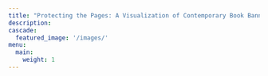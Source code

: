```yaml
---
title: "Protecting the Pages: A Visualization of Contemporary Book Banning"
description: 
cascade:
  featured_image: '/images/'
menu:
  main:
    weight: 1
---
```

